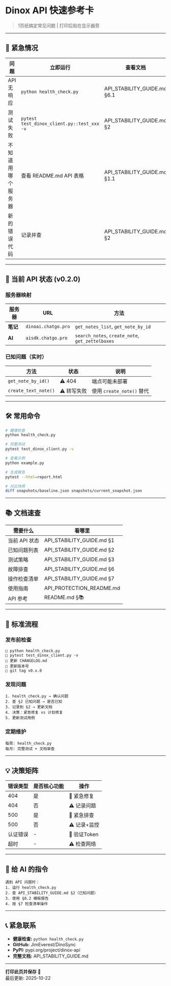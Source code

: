 # Dinox API 快速参考卡

> 1页纸搞定常见问题 | 打印后贴在显示器旁

---

## 🚨 紧急情况

| 问题 | 立即运行 | 查看文档 |
|-----|---------|---------|
| API 无响应 | `python health_check.py` | API_STABILITY_GUIDE.md §6.1 |
| 测试失败 | `pytest test_dinox_client.py::test_xxx -v` | API_STABILITY_GUIDE.md §2 |
| 不知道用哪个服务器 | 查看 README.md API 表格 | API_STABILITY_GUIDE.md §1.1 |
| 新的错误代码 | 记录并查 | API_STABILITY_GUIDE.md §2 |

---

## 📍 当前 API 状态 (v0.2.0)

### 服务器映射

| 服务器 | URL | 方法 |
|--------|-----|------|
| **笔记** | `dinoai.chatgo.pro` | `get_notes_list`, `get_note_by_id` |
| **AI** | `aisdk.chatgo.pro` | `search_notes`, `create_note`, `get_zettelboxes` |

### 已知问题（实时）

| 方法 | 状态 | 说明 |
|-----|------|------|
| `get_note_by_id()` | ⚠️ 404 | 端点可能未部署 |
| `create_text_note()` | ⚠️ 转写失败 | 使用 `create_note()` 替代 |

---

## 🛠️ 常用命令

```bash
# 健康检查
python health_check.py

# 完整测试
pytest test_dinox_client.py -v

# 查看示例
python example.py

# 生成报告
pytest --html=report.html

# 对比快照
diff snapshots/baseline.json snapshots/current_snapshot.json
```

---

## 📚 文档速查

| 需要什么 | 看哪里 |
|---------|--------|
| 当前 API 状态 | API_STABILITY_GUIDE.md §1 |
| 已知问题列表 | API_STABILITY_GUIDE.md §2 |
| 测试策略 | API_STABILITY_GUIDE.md §3 |
| 故障排查 | API_STABILITY_GUIDE.md §6 |
| 操作检查清单 | API_STABILITY_GUIDE.md §7 |
| 使用指南 | API_PROTECTION_README.md |
| API 参考 | README.md §📚 |

---

## 🔄 标准流程

### 发布前检查

```
□ python health_check.py
□ pytest test_dinox_client.py -v
□ 更新 CHANGELOG.md
□ 更新版本号
□ git tag v0.x.0
```

### 发现问题

```
1. health_check.py → 确认问题
2. 查 §2 已知问题 → 是否已知
3. 记录到 §2 → 更新文档
4. 决策：紧急修复 vs 计划修复
5. 更新测试用例
```

### 定期维护

```
每周: health_check.py
每月: 完整测试 + 文档审查
```

---

## 💡 决策矩阵

| 错误类型 | 是否核心功能 | 操作 |
|---------|-------------|------|
| 404 | 是 | 🔴 紧急修复 |
| 404 | 否 | ⚠️ 记录问题 |
| 500 | 是 | 🔴 紧急排查 |
| 500 | 否 | ⚠️ 记录+监控 |
| 认证错误 | - | 🔴 验证Token |
| 超时 | - | ⚠️ 检查网络 |

---

## 🎯 给 AI 的指令

```
遇到 API 问题时：
1. 运行 health_check.py
2. 查 API_STABILITY_GUIDE.md §2（已知问题）
3. 使用 §8.2 模板报告
4. 按 §7 检查清单操作
```

---

## 📞 紧急联系

- **健康检查:** `python health_check.py`
- **GitHub:** JimEverest/DinoSync
- **PyPI:** pypi.org/project/dinox-api
- **完整文档:** API_STABILITY_GUIDE.md

---

**打印此页并保存** 📄  
最后更新: 2025-10-22
